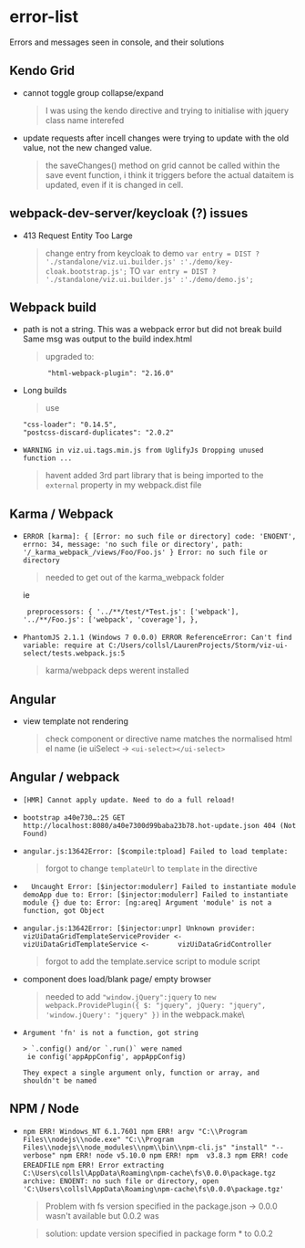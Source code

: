 # error-list
Errors and messages seen in console, and their solutions
## Kendo Grid

- cannot toggle group collapse/expand

   > I was using the kendo directive and trying to initialise with jquery
   > class name interefed
   
- update requests after incell changes were trying to update with the old value, not the new changed value.

   > the saveChanges() method on grid cannot be called within the save event function, i think it triggers before the actual dataitem is        updated, even if it is changed in cell.
   
## webpack-dev-server/keycloak (?) issues 
- 413 Request Entity Too Large
   
   > change entry from keycloak to demo
   ```var entry = DIST ? './standalone/viz.ui.builder.js' :'./demo/key-cloak.bootstrap.js';```
   TO
   ```var entry = DIST ? './standalone/viz.ui.builder.js' :'./demo/demo.js';```
   
   
## Webpack build
-  path is not a string. 
   This was a webpack error but did not break build
   Same msg was output to the build index.html
   
   > upgraded to:
   ```
         "html-webpack-plugin": "2.16.0"
   ```

- Long builds

   > use    
   ```
   "css-loader": "0.14.5",
   "postcss-discard-duplicates": "2.0.2"
   ```
   
   
- `WARNING in viz.ui.tags.min.js from UglifyJs
   Dropping unused function ...`
   
   > havent added 3rd part library that is being imported to the `external` property in my webpack.dist file
   
## Karma / Webpack
- `ERROR [karma]: { [Error: no such file or directory]
     code: 'ENOENT',
     errno: 34,
     message: 'no such file or directory',
     path: '/_karma_webpack_/views/Foo/Foo.js' }
   Error: no such file or directory
   `
   
   > needed to get out of the karma_webpack folder
   
   ie
   
   ` 
      preprocessors: {
     '../**/test/*Test.js': ['webpack'],
     '../**/Foo.js': ['webpack', 'coverage'],
   },
   `

- `
   PhantomJS 2.1.1 (Windows 7 0.0.0) ERROR
     ReferenceError: Can't find variable: require
     at C:/Users/collsl/LaurenProjects/Storm/viz-ui-select/tests.webpack.js:5
   `
   
   > karma/webpack deps werent installed


## Angular

- view template not rendering
   
   > check component or directive name matches the normalised html el name (ie uiSelect -> `<ui-select></ui-select>` 
   
## Angular / webpack

- ` [HMR] Cannot apply update. Need to do a full reload! `


- ` bootstrap a40e730…:25 GET http://localhost:8080/a40e7300d99baba23b78.hot-update.json 404 (Not Found) `



- ` angular.js:13642Error: [$compile:tpload] Failed to load template:  `

    > forgot to change `templateUrl` to `template` in the directive

- `   Uncaught Error: [$injector:modulerr] Failed to instantiate module demoApp due to:
      Error: [$injector:modulerr] Failed to instantiate module {} due to:
      Error: [ng:areq] Argument 'module' is not a function, got Object 
   `
  
  
- ` angular.js:13642Error: [$injector:unpr] Unknown provider: vizUiDataGridTemplateServiceProvider <- vizUiDataGridTemplateService <-       vizUiDataGridController `
    > forgot to add the template.service script to module script
- component does load/blank page/ empty browser
    > needed to add `"window.jQuery":jquery` to 
    ` new webpack.ProvidePlugin({
            $: "jquery",
            jQuery: "jquery",
            'window.jQuery': "jquery"
        })
      ` in the webpack.make\
      
- ` Argument 'fn' is not a function, got string `

      > `.config() and/or `.run()` were named
       ie config('appAppConfig', appAppConfig) 
       
      They expect a single argument only, function or array, and shouldn't be named


## NPM / Node

- `
   npm ERR! Windows_NT 6.1.7601
   npm ERR! argv "C:\\Program Files\\nodejs\\node.exe" "C:\\Program Files\\nodejs\\node_modules\\npm\\bin\\npm-cli.js" "install" "--verbose"
   npm ERR! node v5.10.0
   npm ERR! npm  v3.8.3
   npm ERR! code EREADFILE
   `
   `
   npm ERR! Error extracting C:\Users\collsl\AppData\Roaming\npm-cache\fs\0.0.0\package.tgz archive: ENOENT: no such file or directory, open 'C:\Users\collsl\AppData\Roaming\npm-cache\fs\0.0.0\package.tgz'
   `
   
   > Problem with fs version specified in the package.json -> 0.0.0 wasn't available but 0.0.2 was
   
   > solution: update version specified in package form * to 0.0.2

